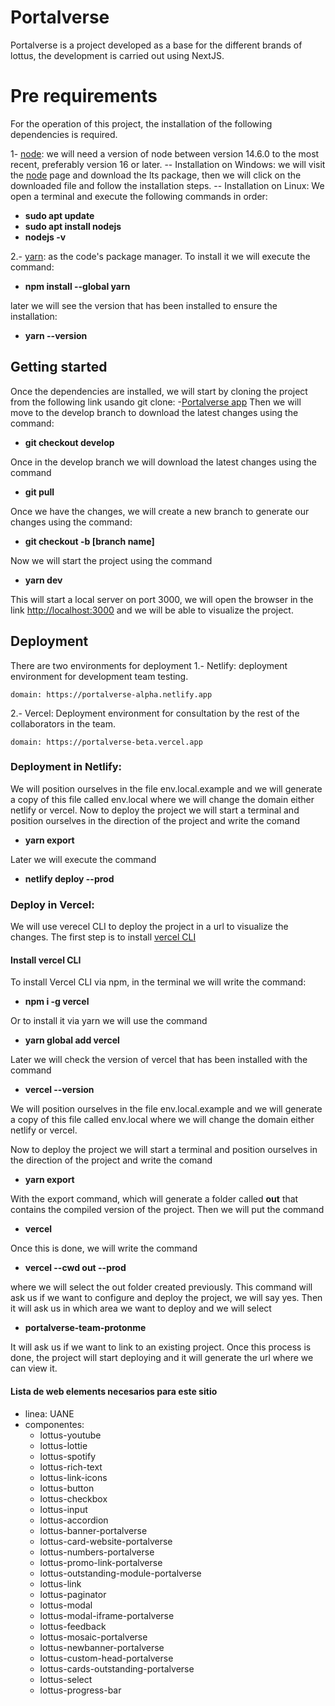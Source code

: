 # Portalverse

Portalverse is a project developed as a base for the different brands of lottus, the development is carried out using NextJS.


# Pre requirements
For the operation of this project, the installation of the following dependencies is required.

1-  [node](https://nodejs.org/en/): we will need a version of node between version 14.6.0 to the most recent, preferably version 16 or later.
-- Installation on Windows: we will visit the [node](https://nodejs.org/en/) page and download the lts package, then we will click on the downloaded file and follow the installation steps.
-- Installation on Linux: We open a terminal and execute the following commands in order:
- **sudo apt update**
- **sudo apt install nodejs** 
- **nodejs -v**

2.-  [yarn](https://yarnpkg.com/getting-started): as the code's package manager. To install it we will execute the command:
- **npm install --global yarn**

later we will see the version that has been installed to ensure the installation:
- **yarn --version**

## Getting started

Once the dependencies are installed, we will start by cloning the project from the following link usando git clone:
-[Portalverse app](https://lottusAdmin@dev.azure.com/lottusAdmin/Portalverse/_git/PORAppPortalNextJs) 
Then we will move to the develop branch to download the latest changes using the command:
- **git checkout develop**

Once in the develop branch we will download the latest changes using the command
- **git pull**

Once we have the changes, we will create a new branch to generate our changes using the command:
- **git checkout -b [branch name]**

Now we will start the project using the command
- **yarn dev**

This will start a local server on port 3000, we will open the browser in the link [http://localhost:3000](http://localhost:3000) and we will be able to visualize the project.

## Deployment 
There are two environments for deployment
1.- Netlify: deployment environment for development team testing.
```
domain: https://portalverse-alpha.netlify.app
```

2.- Vercel: Deployment environment for consultation by the rest of the collaborators in the team.
```
domain: https://portalverse-beta.vercel.app
```

### Deployment in Netlify:
We will position ourselves in the file env.local.example and we will generate a copy of this file called env.local where we will change the domain either netlify or vercel.
Now to deploy the project we will start a terminal and position ourselves in the direction of the project and write the comand
- **yarn export**

Later we will execute the command
- **netlify deploy --prod**

### Deploy in Vercel:
We will use verecel CLI to deploy the project in a url to visualize the changes.
The first step is to install [vercel CLI](https://vercel.com/docs/cli)

#### Install vercel CLI
To install Vercel CLI via npm, in the terminal we will write the command:
- **npm i -g vercel**

Or to install it via yarn we will use the command
- **yarn global add vercel**

Later we will check the version of vercel that has been installed with the command
- **vercel --version**

We will position ourselves in the file env.local.example and we will generate a copy of this file called env.local where we will change the domain either netlify or vercel.

Now to deploy the project we will start a terminal and position ourselves in the direction of the project and write the comand
- **yarn export**

 With the export command, which will generate a folder called **out** that contains the compiled version of the project.
Then we will put the command
- **vercel**

Once this is done, we will write the command 
- **vercel --cwd out --prod**

where we will select the out folder created previously.
This command will ask us if we want to configure and deploy the project, we will say yes.
Then it will ask us in which area we want to deploy and we will select
- **portalverse-team-protonme**

It will ask us if we want to link to an existing project.
Once this process is done, the project will start deploying and it will generate the url where we can view it.

#### Lista de web elements necesarios para este sitio
- linea: UANE
- componentes:
    - lottus-youtube
    - lottus-lottie
    - lottus-spotify
    - lottus-rich-text
    - lottus-link-icons
    - lottus-button
    - lottus-checkbox
    - lottus-input
    - lottus-accordion
    - lottus-banner-portalverse
    - lottus-card-website-portalverse
    - lottus-numbers-portalverse
    - lottus-promo-link-portalverse
    - lottus-outstanding-module-portalverse
    - lottus-link
    - lottus-paginator
    - lottus-modal
    - lottus-modal-iframe-portalverse
    - lottus-feedback
    - lottus-mosaic-portalverse
    - lottus-newbanner-portalverse
    - lottus-custom-head-portalverse
    - lottus-cards-outstanding-portalverse
    - lottus-select
    - lottus-progress-bar